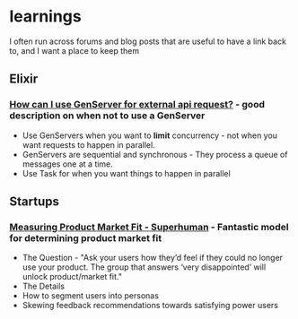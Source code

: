 # learnings
I often run across forums and blog posts that are useful to have a link back to, and I want a place to keep them

## Elixir

### [How can I use GenServer for external api request?](https://elixirforum.com/t/how-can-i-use-genserver-for-external-api-request/14869) - good description on when not to use a GenServer

* Use GenServers when you want to **limit** concurrency - not when you want requests to happen in parallel.
 * GenServers are sequential and synchronous - They process a queue of messages one at a time.
* Use Task for when you want things to happen in parallel

## Startups

### [Measuring Product Market Fit - Superhuman](https://firstround.com/review/how-superhuman-built-an-engine-to-find-product-market-fit/) - Fantastic model for determining product market fit 

* The Question - "Ask your users how they’d feel if they could no longer use your product. The group that answers ‘very disappointed’ will unlock product/market fit."
* The Details
 * How to segment users into personas
 * Skewing feedback recommendations towards satisfying power users

